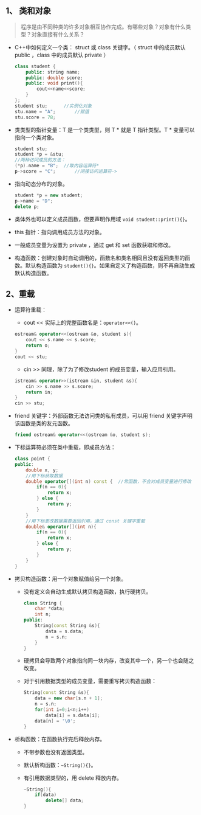 ## 1、 类和对象

> 程序是由不同种类的许多对象相互协作完成。有哪些对象？对象有什么类型？对象直接有什么关系？

- C++中如何定义一个类： struct 或 class 关键字。（ struct 中的成员默认 public ，class 中的成员默认 private ）

  ```c++
  class student {
      public: string name;
      public: double score;
      public: void print(){
          cout<<name<<score;
      }
  };
  student stu;		//实例化对象
  stu.name = "A";		//赋值
  stu.score = 78;	
  ```

- 类类型的指针变量：T 是一个类类型，则 T * 就是 T 指针类型。T * 变量可以指向一个类对象。

  ```c++
  student stu;
  student *p = &stu;
  //两种访问成员的方法：
  (*p).name = "B";	//取内容运算符*
  p->score = "C";		//间接访问运算符->
  ```

- 指向动态分布的对象。

  ```c++
  student *p = new student;
  p->name = "D";
  delete p;
  ```

- 类体外也可以定义成员函数，但要声明作用域 `void student::print(){}`。

- this 指针：指向调用成员方法的对象。

- 一般成员变量为设置为 private ，通过 get 和 set 函数获取和修改。

- 构造函数：创建对象时自动调用的，函数名和类名相同且没有返回类型的函数。默认构造函数为 `student(){}`。如果自定义了构造函数，则不再自动生成默认构造函数。

## 2、重载

- 运算符重载： 

  - cout << 实际上的完整函数名是：`operator<<()`。

  ```c++
  ostream& operator<<(ostream &o, student s){
      cout << s.name << s.score;
      return o;
  }
  cout << stu;
  ```

  - cin >> 同理，除了为了修改student 的成员变量，输入应用引用。

  ```c++
  istream& operator>>(istream &in, student &s){
      cin >> s.name >> s.score;
      return in;
  }
  cin >> stu;
  ```

- friend 关键字：外部函数无法访问类的私有成员，可以用 friend 关键字声明该函数是类的友元函数。

  ```c++
  friend ostream& operator<<(ostream &o, student s);
  ```

- 下标运算符必须在类中重载，即成员方法：

  ```c++
  class point {
  public: 
      double x, y;
      //用下标获取数据
      double operator[](int n) const {	//常函数，不会对成员变量进行修改
          if(n == 0){
              return x;
          } else {
              return y;
          }
      }
      //用下标更改数据需要返回引用，通过 const 关键字重载
      double& operator[](int n){	
          if(n == 0){
              return x;
          } else {
              return y;
          }
      }
  }
  ```

- 拷贝构造函数：用一个对象赋值给另一个对象。

  - 没有定义会自动生成默认拷贝构造函数，执行硬拷贝。

    ```c++
    class String {
        char *data;
        int n;
    public:
        String(const String &s){
            data = s.data;
            n = s.n;
        } 
    }
    ```

  - 硬拷贝会导致两个对象指向同一块内存，改变其中一个，另一个也会随之改变。

  - 对于引用数据类型的成员变量，需要重写拷贝构造函数：

    ```c++
    String(const String &s){
        data = new char[s.n + 1];
        n = s.n;
        for(int i=0;i<n;i++)
            data[i] = s.data[i];
        data[n] = '\0';
    } 
    ```

- 析构函数：在函数执行完后释放内存。

  - 不带参数也没有返回类型。

  - 默认析构函数：`~String(){}`。

  - 有引用数据类型的，用 delete 释放内存。

    ```c++
    ~String(){
        if(data)
        	delete[] data;
    }
    ```



